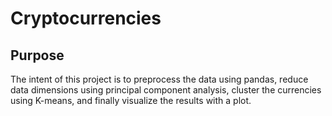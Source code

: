# Cryptocurrencies


## Purpose

The intent of this project is to preprocess the data using pandas, reduce data dimensions using principal component analysis,
cluster the currencies using K-means, and finally visualize the results with a plot.